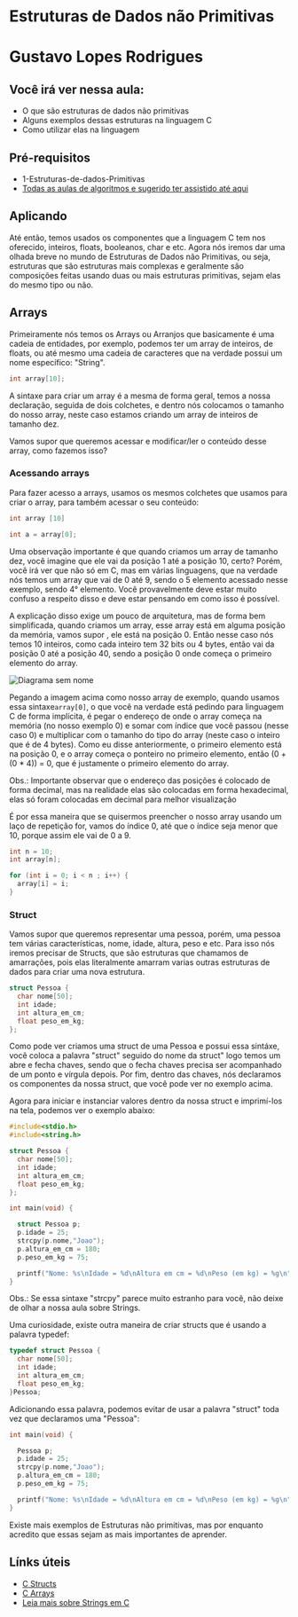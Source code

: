 # Estruturas de Dados não Primitivas

# Gustavo Lopes Rodrigues

## Você irá ver nessa aula:

- O que são estruturas de dados não primitivas
- Alguns exemplos dessas estruturas na linguagem C
- Como utilizar elas na linguagem

## Pré-requisitos

- 1-Estruturas-de-dados-Primitivas
- [Todas as aulas de algoritmos e sugerido ter assistido até aqui](https://github.com/Programando-o-Mundo/Microfundamentos-AEDs/tree/main/AEDs1/Algoritmos)

## Aplicando 

Até então, temos usados os componentes que a linguagem C tem nos oferecido, inteiros, floats, booleanos, char e etc. Agora nós iremos dar uma olhada breve no mundo de Estruturas de Dados não Primitivas, ou seja, estruturas que são estruturas mais complexas e geralmente são composições feitas usando duas ou mais estruturas primitivas, sejam elas do mesmo tipo ou não.

## Arrays

Primeiramente nós temos os Arrays ou Arranjos que basicamente é uma cadeia de entidades, por exemplo, podemos ter um array de inteiros, de floats, ou até mesmo uma cadeia de caracteres que na verdade possui um nome específico: "String".
```c
int array[10];
``` 

A sintaxe para criar um array é a mesma de forma geral, temos a nossa declaração, seguida de dois colchetes, e dentro nós colocamos o tamanho do nosso array, neste caso estamos criando um array de inteiros de tamanho dez.

Vamos supor que queremos acessar e modificar/ler o conteúdo desse array, como fazemos isso?

### Acessando arrays

Para fazer acesso a arrays, usamos os mesmos colchetes que usamos para criar o array, para também acessar o seu conteúdo:

```c
int array [10]

int a = array[0];
``` 

Uma observação importante é que quando criamos um array de tamanho dez, você imagine que ele vai da posição 1 até a posição 10, certo? Porém, você irá ver que não só em C, mas em várias linguagens, que na verdade nós temos um array que vai de 0 até 9, sendo o 5 elemento acessado nesse exemplo, sendo 4° elemento. Você provavelmente deve estar muito confuso a respeito disso e deve estar pensando em como isso é possível.

A explicação disso exige um pouco de arquitetura, mas de forma bem simplificada, quando criamos um array, esse array está em alguma posição da memória, vamos supor , ele está na posição 0. Então nesse caso nós temos 10 inteiros, como cada inteiro tem 32 bits ou 4 bytes, então vai da posição 0 até a posição 40, sendo a posição 0 onde começa o primeiro elemento do array.

![Diagrama sem nome](https://user-images.githubusercontent.com/9157977/211172527-013888da-8d08-45c0-a0e9-277549e2c9a5.jpg)

Pegando a imagem acima como nosso array de exemplo, quando usamos essa sintaxe```array[0]```, o que você na verdade está pedindo para linguagem C de forma implícita, é pegar o endereço de onde o array começa na memória (no nosso exemplo 0) e somar com índice que você passou (nesse caso 0) e multiplicar com o tamanho do tipo do array (neste caso o inteiro que é de 4 bytes). Como eu disse anteriormente, o primeiro elemento está na posição 0, e o array começa o ponteiro no primeiro elemento, então (0 + (0 * 4)) = 0, que é justamente o primeiro elemento do array.

Obs.: Importante observar que o endereço das posições é colocado de forma decimal, mas na realidade elas são colocadas em forma hexadecimal, elas só foram colocadas em decimal para melhor visualização

É por essa maneira que se quisermos preencher o nosso array usando um laço de repetição for, vamos do índice 0, até que o índice seja menor que 10, porque assim ele vai de 0 a 9.

```c
int n = 10;
int array[n];

for (int i = 0; i < n ; i++) {
  array[i] = i;
}
``` 
### Struct

Vamos supor que queremos representar uma pessoa, porém, uma pessoa tem várias características, nome, idade, altura, peso e etc. Para isso nós iremos precisar de Structs, que são estruturas que chamamos de amarrações, pois elas literalmente amarram varias outras estruturas de dados para criar uma nova estrutura.

```c
struct Pessoa {
  char nome[50];
  int idade;
  int altura_em_cm;
  float peso_em_kg;
};
``` 

Como pode ver criamos uma struct de uma Pessoa e possui essa sintáxe, você coloca a palavra "struct" seguido do nome da struct" logo temos um abre e fecha chaves, sendo que o fecha chaves precisa ser acompanhado de um ponto e vírgula depois. Por fim, dentro das chaves, nós declaramos os componentes da nossa struct, que você pode ver no exemplo acima.

Agora para iniciar e instanciar valores dentro da nossa struct e imprimí-los na tela, podemos ver o exemplo abaixo:

```c
#include<stdio.h>
#include<string.h>

struct Pessoa {
  char nome[50];
  int idade;
  int altura_em_cm;
  float peso_em_kg;
};

int main(void) {

  struct Pessoa p;
  p.idade = 25;
  strcpy(p.nome,"Joao");
  p.altura_em_cm = 180;
  p.peso_em_kg = 75;

  printf("Nome: %s\nIdade = %d\nAltura em cm = %d\nPeso (em kg) = %g\n", p.nome, p.idade, p.altura_em_cm, p.peso_em_kg);
}
```

Obs.: Se essa sintaxe "strcpy" parece muito estranho para você, não deixe de olhar a nossa aula sobre Strings.

Uma curiosidade, existe outra maneira de criar structs que é usando a palavra typedef:

```c
typedef struct Pessoa {
  char nome[50];
  int idade;
  int altura_em_cm;
  float peso_em_kg;
}Pessoa;
```

Adicionando essa palavra, podemos evitar de usar a palavra "struct" toda vez que declaramos uma "Pessoa":

```c
int main(void) {

  Pessoa p;
  p.idade = 25;
  strcpy(p.nome,"Joao");
  p.altura_em_cm = 180;
  p.peso_em_kg = 75;

  printf("Nome: %s\nIdade = %d\nAltura em cm = %d\nPeso (em kg) = %g\n", p.nome, p.idade, p.altura_em_cm, p.peso_em_kg);
}
``` 

Existe mais exemplos de Estruturas não primitivas, mas por enquanto acredito que essas sejam as mais importantes de aprender.

## Línks úteis

- [C Structs](https://www.youtube.com/watch?v=oKXP1HZ8xIs)
- [C Arrays](https://www.youtube.com/watch?v=eE9MnoS0lc0)
- [Leia mais sobre Strings em C](https://github.com/Programando-o-Mundo/Microfundamentos-AEDs/blob/main/C/string/Strings-em-C.md)
